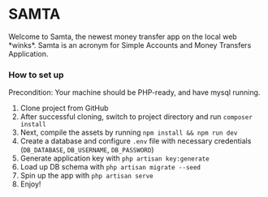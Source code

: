 # SAMTA
Welcome to Samta, the newest money transfer app on the local web \*winks*. Samta is an acronym for Simple Accounts and Money Transfers Application.

### How to set up
Precondition: Your machine should be PHP-ready, and have mysql running.
1. Clone project from GitHub
2. After successful cloning, switch to project directory and run `composer install`
3. Next, compile the assets by running `npm install && npm run dev`
4. Create a database and configure `.env` file with necessary credentials (`DB_DATABASE`, `DB_USERNAME`, `DB_PASSWORD`)
5. Generate application key with `php artisan key:generate`
6. Load up DB schema with `php artisan migrate --seed`
7. Spin up the app with `php artisan serve`
8. Enjoy!
